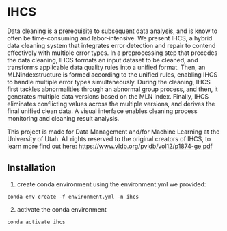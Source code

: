 # IHCS

Data cleaning is a prerequisite to subsequent data analysis, and is know to often be time-consuming and labor-intensive. We present IHCS, a hybrid data cleaning system that integrates error detection and repair to contend effectively with multiple error types. In a preprocessing step that precedes the data cleaning, IHCS formats an input dataset to be cleaned, and transforms applicable data quality rules into a unified format. Then, an MLNindexstructure is formed according to the unified rules, enabling IHCS to handle multiple error types simultaneously. During the cleaning, IHCS first tackles abnormalities through an abnormal group process, and then, it generates multiple data versions based on the MLN index. Finally, IHCS eliminates conflicting values across the multiple versions, and derives the final unified clean data. A visual interface enables cleaning process monitoring and cleaning result analysis.

This project is made for Data Management and/for Machine Learning at the University of Utah.  All rights reserved to the original creators of IHCS, to learn more find out here: https://www.vldb.org/pvldb/vol12/p1874-ge.pdf

## Installation

1. create conda environment using the environment.yml we provided:
```
conda env create -f environment.yml -n ihcs
```

2. activate the conda environment
```
conda activate ihcs
```